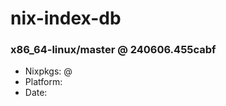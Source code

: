 # nix-index-db
### x86_64-linux/master @ 240606.455cabf
- Nixpkgs: @[](https://github.com/NixOS/nixpkgs/commit/455cabf21c6cc3fc866b2d73090666eea0a00025)
- Platform: 
- Date: 

